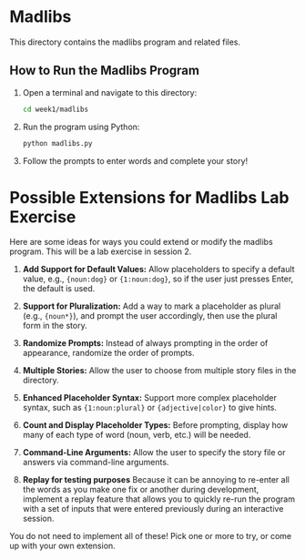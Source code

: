 
# Madlibs

This directory contains the madlibs program and related files.

## How to Run the Madlibs Program

1. Open a terminal and navigate to this directory:
   
	```sh
	cd week1/madlibs
	```

2. Run the program using Python:
   
	```sh
	python madlibs.py
	```

3. Follow the prompts to enter words and complete your story!


# Possible Extensions for Madlibs Lab Exercise

Here are some ideas for ways you could extend or modify the madlibs program. This will be a lab exercise in session 2.

1. **Add Support for Default Values:**
	Allow placeholders to specify a default value, e.g., `{noun:dog}` or `{1:noun:dog}`, so if the user just presses Enter, the default is used.

2. **Support for Pluralization:**
	Add a way to mark a placeholder as plural (e.g., `{noun*}`), and prompt the user accordingly, then use the plural form in the story.

3. **Randomize Prompts:**
	Instead of always prompting in the order of appearance, randomize the order of prompts.

6. **Multiple Stories:**
	Allow the user to choose from multiple story files in the directory.

7. **Enhanced Placeholder Syntax:**
	Support more complex placeholder syntax, such as `{1:noun:plural}` or `{adjective|color}` to give hints.

9. **Count and Display Placeholder Types:**
	Before prompting, display how many of each type of word (noun, verb, etc.) will be needed.

10. **Command-Line Arguments:**
	 Allow the user to specify the story file or answers via command-line arguments.

11. **Replay for testing purposes**
	Because it can be annoying to re-enter all the words as you make one fix or another during development, implement a replay feature that allows you to quickly re-run the program with a set of inputs that were entered previously during an interactive session.

You do not need to implement all of these! Pick one or more to try, or come up with your own extension.